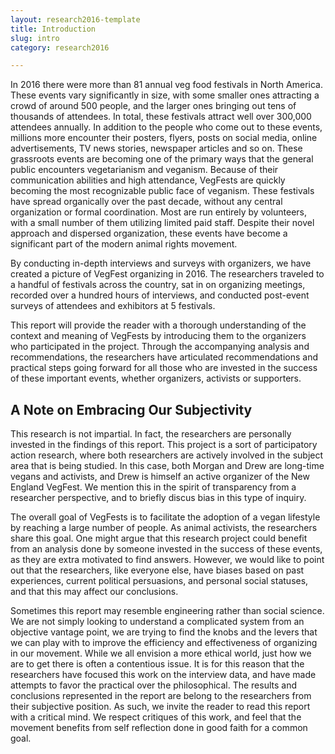 ```yaml
---
layout: research2016-template
title: Introduction
slug: intro
category: research2016

---
```


In 2016 there were more than 81 annual veg food festivals in North America. These events vary significantly in size, with some smaller ones attracting a crowd of around 500 people, and the larger ones bringing out tens of thousands of attendees. In total, these festivals attract well over 300,000 attendees annually. In addition to the people who come out to these events, millions more encounter their posters, flyers, posts on social media, online advertisements, TV news stories, newspaper articles and so on. These grassroots events are becoming one of the primary ways that the general public encounters vegetarianism and veganism. Because of their communication abilities and high attendance, VegFests are quickly becoming the most recognizable public face of veganism. These festivals have spread organically over the past decade, without any central organization or formal coordination. Most are run entirely by volunteers, with a small number of them utilizing limited paid staff. Despite their novel approach and dispersed organization, these events have become a significant part of the modern animal rights movement.

By conducting in-depth interviews and surveys with organizers, we have created a picture of VegFest organizing in 2016. The researchers traveled to a handful of festivals across the country, sat in on organizing meetings, recorded over a hundred hours of interviews, and conducted post-event surveys of attendees and exhibitors at 5 festivals.

This report will provide the reader with a thorough understanding of the context and meaning of VegFests by introducing them to the organizers who participated in the project. Through the accompanying analysis and recommendations, the researchers have articulated recommendations and practical steps going forward for all  those who are invested in the success of these important events, whether organizers, activists or supporters. 

## A Note on Embracing Our Subjectivity

This research is not impartial. In fact, the researchers are personally invested in the findings of this report. This project is a sort of participatory action research, where both researchers are actively involved in the subject area that is being studied. In this case, both Morgan and Drew are long-time vegans and activists, and Drew is himself an active organizer of the New England VegFest. We mention this in the spirit of transparency from a researcher perspective, and to briefly discus bias in this type of inquiry.

The overall goal of VegFests is to facilitate the adoption of a vegan lifestyle by reaching a large number of people. As animal activists, the researchers share this goal. One might argue that this research project could benefit from an analysis done by someone invested in the success of these events, as they are extra motivated to find answers. However, we would like to point out that the researchers, like everyone else, have biases based on past experiences, current political persuasions, and personal social statuses, and that this may affect our conclusions.  

Sometimes this report may resemble engineering rather than social science. We are not simply looking to understand a complicated system from an objective vantage point, we are trying to find the knobs and the levers that we can play with to improve the efficiency and effectiveness of organizing in our movement. While we all envision a more ethical world, just how we are to get there is often a contentious issue. It is for this reason that the researchers have focused this work on the interview data, and have made attempts to favor the practical over the philosophical.
The results and conclusions represented in the report are belong to the researchers from their subjective position. As such, we invite the reader to read this report with a critical mind.  We respect critiques of this work, and feel that the movement benefits from self reflection done in good faith for a common goal.
